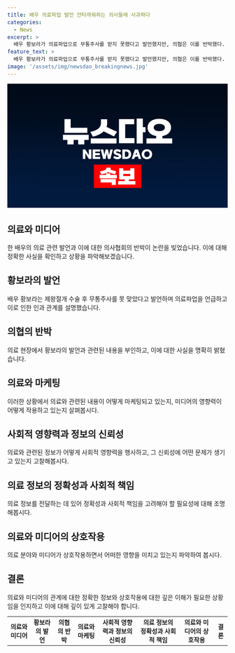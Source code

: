 ```yaml
---
title: 배우 의료파업 발언 안타까워하는 의사들에 사과하다
categories:
  - News
excerpt: >
  배우 황보라가 의료파업으로 무통주사를 받지 못했다고 발언했지만, 의협은 이를 반박했다. 의협은 무통주사와 페인버스터는 제왕절개 수술 중 시행하는 시술이라며, 황보라의 주장을 논리적으로 부정했다. 또한, 언론이 사실 관계를 틀리게 전달해 의료 파업으로 인해 의사를 악마화하고 잘못된 여론을 선동했다는 의협의 입장을 전했다. 황보라는 인지의 오류가 있었다며 사과했고, 향후 발언에 신중을 기하고 책임감을 갖겠다는 다짐을 했다. (단어 수: 113)
feature_text: >
  배우 황보라가 의료파업으로 무통주사를 받지 못했다고 발언했지만, 의협은 이를 반박했다. 의협은 무통주사와 페인버스터는 제왕절개 수술 중 시행하는 시술이라며, 황보라의 주장을 논리적으로 부정했다. 또한, 언론이 사실 관계를 틀리게 전달해 의료 파업으로 인해 의사를 악마화하고 잘못된 여론을 선동했다는 의협의 입장을 전했다. 황보라는 인지의 오류가 있었다며 사과했고, 향후 발언에 신중을 기하고 책임감을 갖겠다는 다짐을 했다. (단어 수: 113)
image: '/assets/img/newsdao_breakingnews.jpg'
---
```


<p><img src="/assets/img/newsdao_breakingnews.jpg" alt="koreaapp 속보" /></p>

<h2 data-ke-size="size26">의료와 미디어</h2>

<p data-ke-size="size16">한 배우의 의료 관련 발언과 이에 대한 의사협회의 반박이 논란을 빚었습니다. 이에 대해 정확한 사실을 확인하고 상황을 파악해보겠습니다.</p>

<h2 data-ke-size="size26">황보라의 발언</h2>

<p data-ke-size="size16">배우 황보라는 제왕절개 수술 후 무통주사를 못 맞았다고 발언하며 의료파업을 언급하고 이로 인한 인과 관계를 설명했습니다.</p>

<h2 data-ke-size="size26">의협의 반박</h2>

<p data-ke-size="size16">의료 현장에서 황보라의 발언과 관련된 내용을 부인하고, 이에 대한 사실을 명확히 밝혔습니다.</p>

<h2 data-ke-size="size26">의료와 마케팅</h2>

<p data-ke-size="size16">이러한 상황에서 의료와 관련된 내용이 어떻게 마케팅되고 있는지, 미디어의 영향력이 어떻게 작용하고 있는지 살펴봅시다.</p>

<h2 data-ke-size="size26">사회적 영향력과 정보의 신뢰성</h2>

<p data-ke-size="size16">의료와 관련된 정보가 어떻게 사회적 영향력을 행사하고, 그 신뢰성에 어떤 문제가 생기고 있는지 고찰해봅시다.</p>

<h2 data-ke-size="size26">의료 정보의 정확성과 사회적 책임</h2>

<p data-ke-size="size16">의료 정보를 전달하는 데 있어 정확성과 사회적 책임을 고려해야 할 필요성에 대해 조명해봅시다.</p>

<h2 data-ke-size="size26">의료와 미디어의 상호작용</h2>

<p data-ke-size="size16">의료 분야와 미디어가 상호작용하면서 어떠한 영향을 미치고 있는지 파악하여 봅시다.</p>

<h2 data-ke-size="size26">결론</h2>

<p data-ke-size="size16">의료와 미디어의 관계에 대한 정확한 정보와 상호작용에 대한 깊은 이해가 필요한 상황임을 인지하고 이에 대해 깊이 있게 고찰해야 합니다.</p>

<table>
  <tbody>
    <tr>
      <td style="text-align: center; height: 17px;"><b>의료와 미디어</b></td>
      <td style="text-align: center; height: 17px;"><b>황보라의 발언</b></td>
      <td style="text-align: center; height: 17px;"><b>의협의 반박</b></td>
      <td style="text-align: center; height: 17px;"><b>의료와 마케팅</b></td>
      <td style="text-align: center; height: 17px;"><b>사회적 영향력과 정보의 신뢰성</b></td>
      <td style="text-align: center; height: 17px;"><b>의료 정보의 정확성과 사회적 책임</b></td>
      <td style="text-align: center; height: 17px;"><b>의료와 미디어의 상호작용</b></td>
      <td style="text-align: center; height: 17px;"><b>결론</b></td>
    </tr>
  </tbody>
</table>

